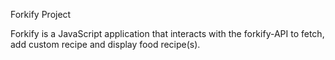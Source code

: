 Forkify Project

Forkify is a JavaScript application that interacts with the forkify-API to fetch, add custom recipe and display food recipe(s).

